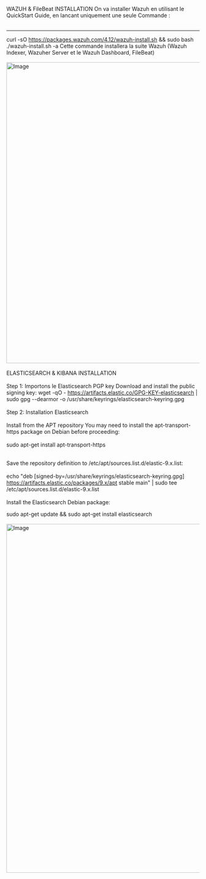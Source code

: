 WAZUH & FileBeat INSTALLATION
On va installer Wazuh en utilisant le QuickStart Guide, 
en lancant uniquement une seule Commande :  <br> </br>
----                -----            ----          ----           ----          ----
curl -sO https://packages.wazuh.com/4.12/wazuh-install.sh && sudo bash ./wazuh-install.sh -a
 Cette commande installera la suite Wazuh (Wazuh Indexer, Wazuher Server et le Wazuh Dashboard, FileBeat)
 <br> </br>
<img width="1499" height="785" alt="Image" src="https://github.com/user-attachments/assets/d13710eb-8f0a-4bba-bec4-9cbc9530fb4f" />
 <br> </br>
ELASTICSEARCH & KIBANA INSTALLATION
 <br> </br>
Step 1: Importons le Elasticsearch PGP key
Download and install the public signing key: wget -qO - https://artifacts.elastic.co/GPG-KEY-elasticsearch | sudo gpg --dearmor -o /usr/share/keyrings/elasticsearch-keyring.gpg
 <br> </br>
Step 2: Installation Elasticsearch
 <br> </br>
Install from the APT repository
You may need to install the apt-transport-https package on Debian before proceeding: <br> </br>
sudo apt-get install apt-transport-https  <br> </br>

Save the repository definition to /etc/apt/sources.list.d/elastic-9.x.list: <br> </br>
echo "deb [signed-by=/usr/share/keyrings/elasticsearch-keyring.gpg] https://artifacts.elastic.co/packages/9.x/apt stable main" | sudo tee /etc/apt/sources.list.d/elastic-9.x.list
 <br> </br>
Install the Elasticsearch Debian package:

sudo apt-get update && sudo apt-get install elasticsearch <br> </br>
<img width="1457" height="910" alt="Image" src="https://github.com/user-attachments/assets/7ad17b72-4b2a-49c7-a750-9369650e449c" />

